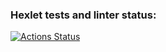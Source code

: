 ### Hexlet tests and linter status:
[![Actions Status](https://github.com/KAnanev/python-project-52/workflows/hexlet-check/badge.svg)](https://github.com/KAnanev/python-project-52/actions)